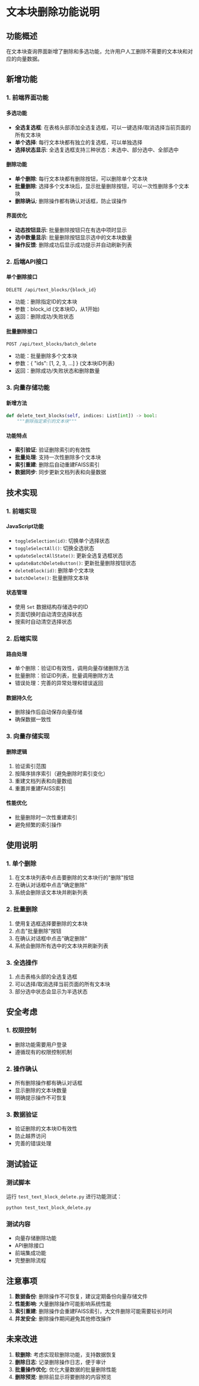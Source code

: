 # 文本块删除功能说明

## 功能概述

在文本块查询界面新增了删除和多选功能，允许用户人工删除不需要的文本块和对应的向量数据。

## 新增功能

### 1. 前端界面功能

#### 多选功能
- **全选复选框**: 在表格头部添加全选复选框，可以一键选择/取消选择当前页面的所有文本块
- **单个选择**: 每行文本块都有独立的复选框，可以单独选择
- **选择状态显示**: 全选复选框支持三种状态：未选中、部分选中、全部选中

#### 删除功能
- **单个删除**: 每行文本块都有删除按钮，可以删除单个文本块
- **批量删除**: 选择多个文本块后，显示批量删除按钮，可以一次性删除多个文本块
- **删除确认**: 删除操作都有确认对话框，防止误操作

#### 界面优化
- **动态按钮显示**: 批量删除按钮只在有选中项时显示
- **选中数量显示**: 批量删除按钮显示选中的文本块数量
- **操作反馈**: 删除成功后显示成功提示并自动刷新列表

### 2. 后端API接口

#### 单个删除接口
```
DELETE /api/text_blocks/{block_id}
```
- 功能：删除指定ID的文本块
- 参数：block_id (文本块ID，从1开始)
- 返回：删除成功/失败状态

#### 批量删除接口
```
POST /api/text_blocks/batch_delete
```
- 功能：批量删除多个文本块
- 参数：{ "ids": [1, 2, 3, ...] } (文本块ID列表)
- 返回：删除成功/失败状态和删除数量

### 3. 向量存储功能

#### 新增方法
```python
def delete_text_blocks(self, indices: List[int]) -> bool:
    """删除指定索引的文本块"""
```

#### 功能特点
- **索引验证**: 验证删除索引的有效性
- **批量处理**: 支持一次性删除多个文本块
- **索引重建**: 删除后自动重建FAISS索引
- **数据同步**: 同步更新文档列表和向量数据

## 技术实现

### 1. 前端实现

#### JavaScript功能
- `toggleSelection(id)`: 切换单个选择状态
- `toggleSelectAll()`: 切换全选状态
- `updateSelectAllState()`: 更新全选复选框状态
- `updateBatchDeleteButton()`: 更新批量删除按钮状态
- `deleteBlock(id)`: 删除单个文本块
- `batchDelete()`: 批量删除文本块

#### 状态管理
- 使用 `Set` 数据结构存储选中的ID
- 页面切换时自动清空选择状态
- 搜索时自动清空选择状态

### 2. 后端实现

#### 路由处理
- 单个删除：验证ID有效性，调用向量存储删除方法
- 批量删除：验证ID列表，批量调用删除方法
- 错误处理：完善的异常处理和错误返回

#### 数据持久化
- 删除操作后自动保存向量存储
- 确保数据一致性

### 3. 向量存储实现

#### 删除逻辑
1. 验证索引范围
2. 按降序排序索引（避免删除时索引变化）
3. 重建文档列表和向量数组
4. 重置并重建FAISS索引

#### 性能优化
- 批量删除时一次性重建索引
- 避免频繁的索引操作

## 使用说明

### 1. 单个删除
1. 在文本块列表中点击要删除的文本块行的"删除"按钮
2. 在确认对话框中点击"确定删除"
3. 系统会删除该文本块并刷新列表

### 2. 批量删除
1. 使用复选框选择要删除的文本块
2. 点击"批量删除"按钮
3. 在确认对话框中点击"确定删除"
4. 系统会删除所有选中的文本块并刷新列表

### 3. 全选操作
1. 点击表格头部的全选复选框
2. 可以选择/取消选择当前页面的所有文本块
3. 部分选中状态会显示为半选状态

## 安全考虑

### 1. 权限控制
- 删除功能需要用户登录
- 遵循现有的权限控制机制

### 2. 操作确认
- 所有删除操作都有确认对话框
- 显示删除的文本块数量
- 明确提示操作不可恢复

### 3. 数据验证
- 验证删除的文本块ID有效性
- 防止越界访问
- 完善的错误处理

## 测试验证

### 测试脚本
运行 `test_text_block_delete.py` 进行功能测试：

```bash
python test_text_block_delete.py
```

### 测试内容
- 向量存储删除功能
- API删除接口
- 前端集成功能
- 完整删除流程

## 注意事项

1. **数据备份**: 删除操作不可恢复，建议定期备份向量存储文件
2. **性能影响**: 大量删除操作可能影响系统性能
3. **索引重建**: 删除操作会重建FAISS索引，大文件删除可能需要较长时间
4. **并发安全**: 删除操作期间避免其他修改操作

## 未来改进

1. **软删除**: 考虑实现软删除功能，支持数据恢复
2. **删除日志**: 记录删除操作日志，便于审计
3. **批量操作优化**: 优化大量数据的批量删除性能
4. **删除预览**: 删除前显示将要删除的内容预览 